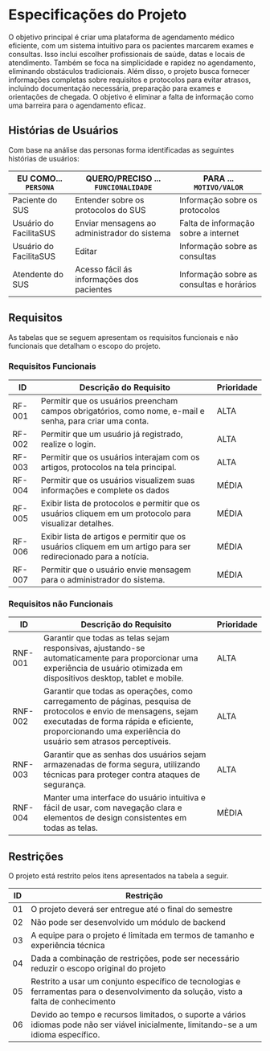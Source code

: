 # Especificações do Projeto

O objetivo principal é criar uma plataforma de agendamento médico eficiente, com um sistema intuitivo para os pacientes marcarem exames e consultas. Isso inclui escolher profissionais de saúde, datas e locais de atendimento. Também se foca na simplicidade e rapidez no agendamento, eliminando obstáculos tradicionais. Além disso, o projeto busca fornecer informações completas sobre requisitos e protocolos para evitar atrasos, incluindo documentação necessária, preparação para exames e orientações de chegada. O objetivo é eliminar a falta de informação como uma barreira para o agendamento eficaz.

## Histórias de Usuários

Com base na análise das personas forma identificadas as seguintes histórias de usuários:

|EU COMO... `PERSONA`     | QUERO/PRECISO ... `FUNCIONALIDADE`           | PARA ... `MOTIVO/VALOR`                    |
|-------------------------|----------------------------------------------|--------------------------------------------|
| Paciente do SUS         | Entender sobre os protocolos do SUS          | Informação sobre os protocolos             |
| Usuário do FacilitaSUS  | Enviar mensagens ao administrador do sistema | Falta de informação sobre a internet       |
| Usuário do FacilitaSUS  | Editar        | Informação sobre as consultas              |
| Atendente do SUS        | Acesso fácil ás informações dos pacientes    | Informação sobre as consultas e horários   |

## Requisitos

As tabelas que se seguem apresentam os requisitos funcionais e não funcionais que detalham o escopo do projeto.

### Requisitos Funcionais

| ID       |      Descrição do Requisito                          |  Prioridade  |
|----------|------------------------------------------------------|--------------|
|RF-001    | Permitir que os usuários preencham campos obrigatórios, como nome, e-mail e senha, para criar uma conta.             |    ALTA      |
|RF-002    | Permitir que um usuário já registrado, realize o login.           |    ALTA      |
|RF-003    | Permitir que os usuários interajam com os artigos, protocolos na tela principal.    |    ALTA     |
|RF-004    | Permitir que os usuários visualizem suas informações e complete os dados  |    MÉDIA     |
|RF-005    | Exibir lista de protocolos e permitir que os usuários cliquem em um protocolo para visualizar detalhes. |    MÉDIA     |
|RF-006    | Exibir lista de artigos e permitir que os usuários cliquem em um artigo para ser redirecionado para a notícia. |   MÉDIA     |
|RF-007    | Permitir que o usuário envie mensagem para o administrador do sistema. |   MÉDIA     |



### Requisitos não Funcionais

| ID       |              Descrição do Requisito                                 |  Prioridade  |
|----------|---------------------------------------------------------------------|--------------|
|RNF-001| Garantir que todas as telas sejam responsivas, ajustando-se automaticamente para proporcionar uma experiência de usuário otimizada em dispositivos desktop, tablet e mobile.        |    ALTA      |
|RNF-002| Garantir que todas as operações, como carregamento de páginas, pesquisa de protocolos e envio de mensagens, sejam executadas de forma rápida e eficiente, proporcionando uma experiência do usuário sem atrasos perceptíveis.  |  ALTA        | 
|RNF-003| Garantir que as senhas dos usuários sejam armazenadas de forma segura, utilizando técnicas para proteger contra ataques de segurança. | ALTA |
|RNF-004| Manter uma interface do usuário intuitiva e fácil de usar, com navegação clara e elementos de design consistentes em todas as telas. | MÈDIA |

## Restrições

O projeto está restrito pelos itens apresentados na tabela a seguir.

|ID| Restrição                                             |
|--|-------------------------------------------------------|
|01| O projeto deverá ser entregue até o final do semestre |
|02| Não pode ser desenvolvido um módulo de backend        |
|03| A equipe para o projeto é limitada em termos de tamanho e experiência técnica |
|04| Dada a combinação de restrições, pode ser necessário reduzir o escopo original do projeto |
|05| Restrito a usar um conjunto específico de tecnologias e ferramentas para o desenvolvimento da solução, visto a falta de conhecimento |
|06| Devido ao tempo e recursos limitados, o suporte a vários idiomas pode não ser viável inicialmente, limitando-se a um idioma específico. |
